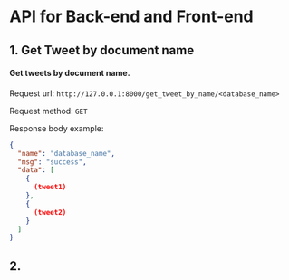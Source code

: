 # API for Back-end and Front-end
## 1. Get Tweet by document name
#### Get tweets by document name.

Request url: ```http://127.0.0.1:8000/get_tweet_by_name/<database_name>```

Request method: ```GET```

Response body example:
```json
{
  "name": "database_name",
  "msg": "success",
  "data": [
    {
      (tweet1)
    },
    {
      (tweet2)
    }
  ]
}
```

## 2.